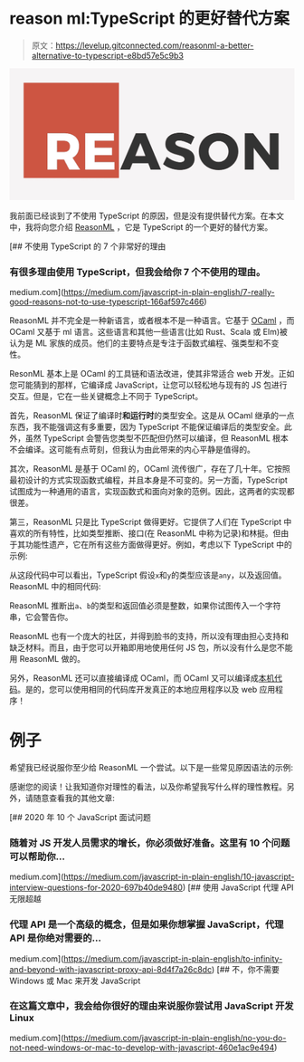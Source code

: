 # reason ml:TypeScript 的更好替代方案

> 原文：<https://levelup.gitconnected.com/reasonml-a-better-alternative-to-typescript-e8bd57e5c9b3>

![](img/48dd4391caaa9cca23170a53262f2f3d.png)

我前面已经谈到了不使用 TypeScript 的原因，但是没有提供替代方案。在本文中，我将向您介绍 [ReasonML](https://reasonml.github.io/) ，它是 TypeScript 的一个更好的替代方案。

[](https://medium.com/javascript-in-plain-english/7-really-good-reasons-not-to-use-typescript-166af597c466) [## 不使用 TypeScript 的 7 个非常好的理由

### 有很多理由使用 TypeScript，但我会给你 7 个不使用的理由。

medium.com](https://medium.com/javascript-in-plain-english/7-really-good-reasons-not-to-use-typescript-166af597c466) 

ReasonML 并不完全是一种新语言，或者根本不是一种语言。它基于 [OCaml](https://ocaml.org/) ，而 OCaml 又基于 ml 语言。这些语言和其他一些语言(比如 Rust、Scala 或 Elm)被认为是 ML 家族的成员。他们的主要特点是专注于函数式编程、强类型和不变性。

ResonML 基本上是 OCaml 的工具链和语法改进，使其非常适合 web 开发。正如您可能猜到的那样，它编译成 JavaScript，让您可以轻松地与现有的 JS 包进行交互。但是，它在一些关键概念上不同于 TypeScript。

首先，ReasonML 保证了编译时**和运行时**的类型安全。这是从 OCaml 继承的一点东西，我不能强调这有多重要，因为 TypeScript 不能保证编译后的类型安全。此外，虽然 TypeScript 会警告您类型不匹配但仍然可以编译，但 ReasonML 根本不会编译。这可能有点苛刻，但我认为由此带来的内心平静是值得的。

其次，ReasonML 是基于 OCaml 的，OCaml 流传很广，存在了几十年。它按照最初设计的方式实现函数式编程，并且本身是不可变的。另一方面，TypeScript 试图成为一种通用的语言，实现函数式和面向对象的范例。因此，这两者的实现都很差。

第三，ReasonML 只是比 TypeScript 做得更好。它提供了人们在 TypeScript 中喜欢的所有特性，比如类型推断、接口(在 ReasonML 中称为记录)和林挺。但由于其功能性遗产，它在所有这些方面做得更好。例如，考虑以下 TypeScript 中的示例:

从这段代码中可以看出，TypeScript 假设`x`和`y`的类型应该是`any`，以及返回值。ReasonML 中的相同代码:

ReasonML 推断出`a`、`b`的类型和返回值必须是整数，如果你试图传入一个字符串，它会警告你。

ReasonML 也有一个庞大的社区，并得到脸书的支持，所以没有理由担心支持和缺乏材料。而且，由于您可以开箱即用地使用任何 JS 包，所以没有什么是您不能用 ReasonML 做的。

另外，ReasonML 还可以直接编译成 OCaml，而 OCaml 又可以编译成[本机代码](https://reasonml.github.io/docs/en/native)。是的，您可以使用相同的代码库开发真正的本地应用程序以及 web 应用程序！

# 例子

希望我已经说服你至少给 ReasonML 一个尝试。以下是一些常见原因语法的示例:

感谢您的阅读！让我知道你对理性的看法，以及你希望我写什么样的理性教程。另外，请随意查看我的其他文章:

[](https://medium.com/javascript-in-plain-english/10-javascript-interview-questions-for-2020-697b40de9480) [## 2020 年 10 个 JavaScript 面试问题

### 随着对 JS 开发人员需求的增长，你必须做好准备。这里有 10 个问题可以帮助你…

medium.com](https://medium.com/javascript-in-plain-english/10-javascript-interview-questions-for-2020-697b40de9480) [](https://medium.com/javascript-in-plain-english/to-infinity-and-beyond-with-javascript-proxy-api-8d4f7a26c8dc) [## 使用 JavaScript 代理 API 无限超越

### 代理 API 是一个高级的概念，但是如果你想掌握 JavaScript，代理 API 是你绝对需要的…

medium.com](https://medium.com/javascript-in-plain-english/to-infinity-and-beyond-with-javascript-proxy-api-8d4f7a26c8dc) [](https://medium.com/javascript-in-plain-english/no-you-do-not-need-windows-or-mac-to-develop-with-javascript-460e1ac9e494) [## 不，你不需要 Windows 或 Mac 来开发 JavaScript

### 在这篇文章中，我会给你很好的理由来说服你尝试用 JavaScript 开发 Linux

medium.com](https://medium.com/javascript-in-plain-english/no-you-do-not-need-windows-or-mac-to-develop-with-javascript-460e1ac9e494)